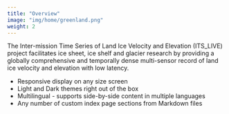 ```yaml
---
title: "Overview"
image: "img/home/greenland.png"
weight: 2
---
```


The Inter-mission Time Series of Land Ice Velocity and Elevation (ITS_LIVE) project facilitates ice sheet, ice shelf and glacier research by providing a globally comprehensive and temporally dense multi-sensor record of land ice velocity and elevation with low latency.



* Responsive display on any size screen
* Light and Dark themes right out of the box
* Multilingual - supports side-by-side content in multiple languages
* Any number of custom index page sections from Markdown files
